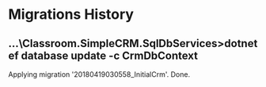 ﻿# Migrations History

## ...\Classroom.SimpleCRM.SqlDbServices>dotnet ef database update -c CrmDbContext
Applying migration '20180419030558_InitialCrm'.
Done.